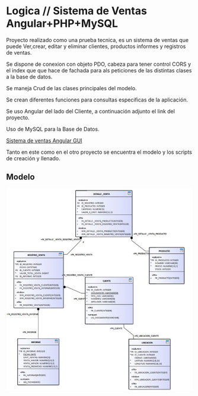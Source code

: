 # Logica // Sistema de Ventas Angular+PHP+MySQL 

Proyecto realizado como una prueba tecnica, es un sistema de ventas que puede Ver,crear, editar y eliminar clientes, productos informes y registros de ventas.

Se dispone de conexion con objeto PDO, cabeza para tener control CORS y el index que que hace de fachada para als peticiones de las distintas clases a la base de datos.

Se maneja Crud de las clases principales del modelo.

Se crean diferentes funciones para consultas especificas de la aplicación.

Se uso Angular del lado del Cliente, a continuación adjunto el link del proyecto.

Uso de MySQL para la Base de Datos.

[Sistema de ventas Angular GUI](https://github.com/SagLara/Sistema-de-ventas-Angular-GUI)

Tanto en este como en el otro proyecto se encuentra el modelo y los scripts de creación y llenado.

## Modelo

![](https://github.com/SagLara/Logica-de-Sistema-de-Ventas-PHP/blob/master/database/modelShop.JPG)
